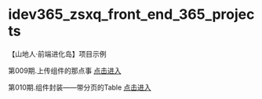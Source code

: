 # idev365_zsxq_front_end_365_projects
【山地人·前端进化岛】项目示例

第009期.上传组件的那点事 [点击进入](./009.file_upload/README.md)

第010期.组件封装——带分页的Table [点击进入](./010.pagination/README.md)


